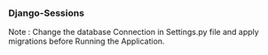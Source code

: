 ### Django-Sessions
  
   Note : Change the database Connection in Settings.py file and apply migrations before Running the Application.
